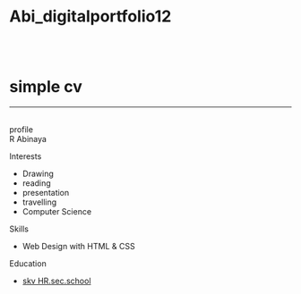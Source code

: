 # Abi_digitalportfolio12
<div id="header"></div>
<div class="left"></div>
<div class="stuff">
  <br><br>
  <h1>simple cv</h1>
  <h2bi</h2>
  <hr />
  <br>profile
  <br>R Abinaya
  <p class="head">Interests</p>
  <ul>
    <li>Drawing</li>
    <li>reading</li>
    <li>presentation</li>
    <li>travelling</li>
    <li>Computer Science</li>
  </ul>
  <p class="head">Skills</p>
  <ul>
    <li>Web Design with HTML & CSS</li>
  </ul>
  <p class="head">Education</p>
  <ul>
    <a href="http://www.wiltonhighschool.org/pages/Wilton_High_School">
      <li>skv HR.sec.school</li>
